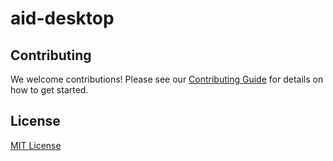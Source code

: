 # aid-desktop

## Contributing

We welcome contributions! Please see our [Contributing Guide](docs/CONTRIBUTING.md) for details on how to get started.

## License

[MIT License](LICENSE)
